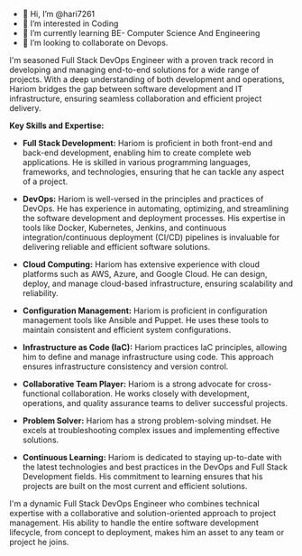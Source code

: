 - 👋 Hi, I’m @hari7261
- 👀 I’m interested in Coding 
- 🌱 I’m currently learning BE- Computer Science And Engineering
- 💞️ I’m looking to collaborate on Devops.



I'm seasoned Full Stack DevOps Engineer with a proven track record in developing and managing end-to-end solutions for a wide range of projects. With a deep understanding of both development and operations, Hariom bridges the gap between software development and IT infrastructure, ensuring seamless collaboration and efficient project delivery.

**Key Skills and Expertise:**

- **Full Stack Development:** Hariom is proficient in both front-end and back-end development, enabling him to create complete web applications. He is skilled in various programming languages, frameworks, and technologies, ensuring that he can tackle any aspect of a project.

- **DevOps:** Hariom is well-versed in the principles and practices of DevOps. He has experience in automating, optimizing, and streamlining the software development and deployment processes. His expertise in tools like Docker, Kubernetes, Jenkins, and continuous integration/continuous deployment (CI/CD) pipelines is invaluable for delivering reliable and efficient software solutions.

- **Cloud Computing:** Hariom has extensive experience with cloud platforms such as AWS, Azure, and Google Cloud. He can design, deploy, and manage cloud-based infrastructure, ensuring scalability and reliability.

- **Configuration Management:** Hariom is proficient in configuration management tools like Ansible and Puppet. He uses these tools to maintain consistent and efficient system configurations.

- **Infrastructure as Code (IaC):** Hariom practices IaC principles, allowing him to define and manage infrastructure using code. This approach ensures infrastructure consistency and version control.

- **Collaborative Team Player:** Hariom is a strong advocate for cross-functional collaboration. He works closely with development, operations, and quality assurance teams to deliver successful projects.

- **Problem Solver:** Hariom has a strong problem-solving mindset. He excels at troubleshooting complex issues and implementing effective solutions.

- **Continuous Learning:** Hariom is dedicated to staying up-to-date with the latest technologies and best practices in the DevOps and Full Stack Development fields. His commitment to learning ensures that his projects are built on the most current and efficient solutions.

I'm a dynamic Full Stack DevOps Engineer who combines technical expertise with a collaborative and solution-oriented approach to project management. His ability to handle the entire software development lifecycle, from concept to deployment, makes him an asset to any team or project he joins.
